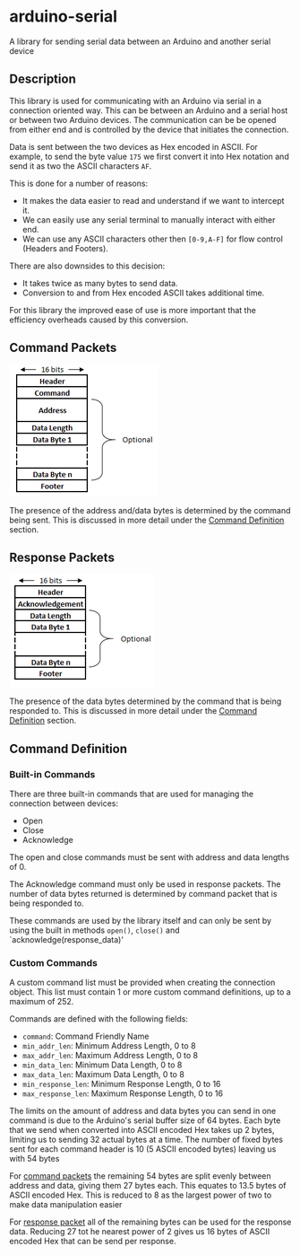 # arduino-serial
A library for sending serial data between an Arduino and another serial device

## Description
This library is used for communicating with an Arduino via serial in a connection oriented way. This can be between an Arduino and a serial host or between two Arduino devices. The communication can be be opened from either end and is controlled by the device that initiates the connection.

Data is sent between the two devices as Hex encoded in ASCII. For example, to send the byte value `175` we first convert it into Hex notation and send it as two the ASCII characters `AF`.

This is done for a number of reasons:

- It makes the data easier to read and understand if we want to intercept it.
- We can easily use any serial terminal to manually interact with either end.
- We can use any ASCII characters other then `[0-9,A-F]` for flow control (Headers and Footers).

There are also downsides to this decision:

- It takes twice as many bytes to send data.
- Conversion to and from Hex encoded ASCII takes additional time.

For this library the improved ease of use is more important that the efficiency overheads caused by this conversion.

## Command Packets

![Command Packet Structure](/docs/command_packet_structure.png)

The presence of the address and/data bytes is determined by the command being sent. This is discussed in more detail under the [Command Definition](#command-definition) section.

## Response Packets

![Response Packet Structure](/docs/response_packet_structure.png)

The presence of the data bytes determined by the command that is being responded to. This is discussed in more detail under the [Command Definition](#command-definition) section.

## Command Definition

### Built-in Commands

There are three built-in commands that are used for managing the connection between devices:

- Open
- Close
- Acknowledge

The open and close commands must be sent with address and data lengths of 0.

The Acknowledge command must only be used in response packets. The number of data bytes returned is determined by command packet that is being responded to.

These commands are used by the library itself and can only be sent by using the built in methods `open()`, `close()` and `acknowledge(response_data)'

### Custom Commands

A custom command list must be provided when creating the connection object. This list must contain 1 or more custom command definitions, up to a maximum of 252.

Commands are defined with the following fields:

- `command`: Command Friendly Name
- `min_addr_len`: Minimum Address Length, 0 to 8
- `max_addr_len`: Maximum Address Length, 0 to 8
- `min_data_len`: Minimum Data Length, 0 to 8
- `max_data_len`: Maximum Data Length, 0 to 8
- `min_response_len`: Minimum Response Length, 0 to 16
- `max_response_len`: Maximum Response Length, 0 to 16


The limits on the amount of address and data bytes you can send in one command is due to the Arduino's serial buffer size of 64 bytes. Each byte that we send when converted into ASCII encoded Hex takes up 2 bytes, limiting us to sending 32 actual bytes at a time. The number of fixed bytes sent for each command header is 10 (5 ASCII encoded bytes) leaving us with 54 bytes

For [command packets](#command-packets) the remaining 54 bytes are split evenly between address and data, giving them 27 bytes each. This equates to 13.5 bytes of ASCII encoded Hex. This is reduced to 8 as the largest power of two to make data manipulation easier

For [response packet](#response-packets) all of the remaining bytes can be used for the response data. Reducing 27 tot he nearest power of 2 gives us 16 bytes of ASCII encoded Hex that can be send per response.